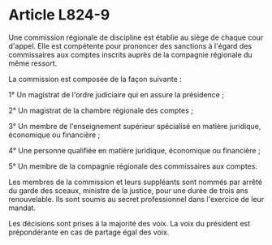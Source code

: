 # Article L824-9

<p>Une commission régionale de discipline est établie au siège de chaque cour d'appel. Elle est compétente pour prononcer des sanctions à l'égard des commissaires aux comptes inscrits auprès de la compagnie régionale du même ressort. </p><p>La commission est composée de la façon suivante : </p><p>1° Un magistrat de l'ordre judiciaire qui en assure la présidence ; </p><p>2° Un magistrat de la chambre régionale des comptes ; </p><p>3° Un membre de l'enseignement supérieur spécialisé en matière juridique, économique ou financière ; </p><p>4° Une personne qualifiée en matière juridique, économique ou financière ; </p><p>5° Un membre de la compagnie régionale des commissaires aux comptes. </p><p>Les membres de la commission et leurs suppléants sont nommés par arrêté du garde des sceaux, ministre de la justice, pour une durée de trois ans renouvelable. Ils sont soumis au secret professionnel dans l'exercice de leur mandat. </p><p>Les décisions sont prises à la majorité des voix. La voix du président est prépondérante en cas de partage égal des voix. </p>